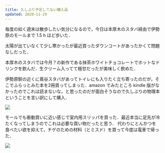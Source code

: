 ```yaml
---
title: 久しぶり予定してない購入品
updated: 2020-11-29
---
```


毎度の如く週末は散歩したい気分になるので，今日は本厚木のスタバ経由で伊勢原のモールまで 1.5 h ほど歩いた．

太陽が出ていなくて少し寒かったが最近買ったダウンコートがあったかくて問題なしだった．

本厚木のスタバでは今月？の新作である抹茶ホワイトチョコレートでホットなドリンクを飲んだ．生クリーム入ってて極甘だったが美味しく飲めた．

伊勢原駅の近くに蔦谷スタバがあってトイレにも入りたく立ち寄ったのだが，そこでふらっとみた本を2冊買ってしまった．amazon でみたところ kindle 版がなかったのでこれは読まないな，と思ったのだが面白そうなので久しぶりの物理本ということを言い訳にして購入．

![](https://lh3.googleusercontent.com/pw/ACtC-3fBwDeoZwH4rKJgYF7GHSh_XRZL1cWwKobqfs9MeqdwmCwLumw0eacmnVkxLkHSYkE_yqA609a5nAfsgmRmH0KNxuKtuHSl-edxgkPq_NIjXukM6vN_bdVu7VXf_5ew7ZR4Nsm1pmRmkLlahgLiMp1CFw=w1869-h1401-no?authuser=0)

モールでも衝動買いに近い感じで室内用スリッパを買った．最近本当に足先が冷たくなってしまうのでこれは必要な買い物だったと思う．
代わりにとんかつを食べたい欲を抑えて，チゲのための材料（とミスド）を買って今度は電車で帰った．

![](https://lh3.googleusercontent.com/pw/ACtC-3csSf3GjiQteaeqf_RmAQsUstWprk4wbo5Si_wUUXbcZ48WQgMpw2HGU49viwQ7OtBudXbE8Gsx_DpDLJ21TuChHrfPHWoAI2fvpXogE9BcKb7iDo8XVVjLQduDLDvg9XrM4pvtVYqUKw2M7Kr1e70Ctw=w1869-h1401-no?authuser=0)
